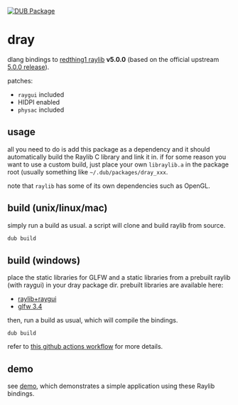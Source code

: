 [![DUB Package](https://img.shields.io/dub/v/dray.svg)](https://code.dlang.org/packages/dray)

# dray

dlang bindings to [redthing1 raylib](https://github.com/redthing1/raylib) **v5.0.0** (based on the official upstream [5.0.0 release](https://github.com/raysan5/raylib/releases/tag/5.0.0)).

patches:
+ `raygui` included
+ HIDPI enabled
+ `physac` included

## usage

all you need to do is add this package as a dependency and it should automatically build the Raylib C library and link it in.
if for some reason you want to use a custom build, just place your own `libraylib.a` in the package root (usually something like `~/.dub/packages/dray_xxx`.

note that `raylib` has some of its own dependencies such as OpenGL.

## build (unix/linux/mac)
simply run a build as usual. a script will clone and build raylib from source.
```sh
dub build
```

## build (windows)
place the static libraries for GLFW and a static libraries from a prebuilt raylib (with raygui) in your dray package dir.
prebuilt libraries are available here:
+ [raylib+raygui](https://github.com/redthing1/dray/releases/tag/v5.0.0-r1)
+ [glfw 3.4](https://github.com/glfw/glfw/releases/3.4/)

then, run a build as usual, which will compile the bindings.
```
dub build
```

refer to [this github actions workflow](https://github.com/bmchtech/rengfx/blob/3413eca319d450b6c04eeb2b5855c08a6d54dd17/.github/workflows/windows.yml) for more details.

## demo

see [demo](demo/), which demonstrates a simple application using these Raylib bindings.
